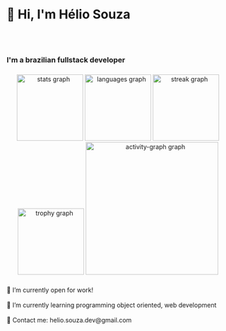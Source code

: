 <p align="center"> <h1> 👋 Hi, I'm Hélio Souza </h1><br><br>
<h3> I'm a brazilian fullstack developer </h3></p>

###

<div align="center">
  <img src="https://github-readme-stats.vercel.app/api?username=JotaH-ps&hide_title=false&hide_rank=false&show_icons=true&include_all_commits=true&count_private=true&disable_animations=false&theme=dracula&locale=en&hide_border=false&order=1" height="150" alt="stats graph"  />
  <img src="https://github-readme-stats.vercel.app/api/top-langs?username=JotaH-ps&locale=en&hide_title=false&layout=compact&card_width=320&langs_count=5&theme=dracula&hide_border=false&order=2" height="150" alt="languages graph"  />
  <img src="https://streak-stats.demolab.com?user=JotaH-ps&locale=en&mode=daily&theme=dracula&hide_border=false&border_radius=5&order=3" height="150" alt="streak graph"  />
  <img src="https://github-profile-trophy.vercel.app?username=JotaH-ps&theme=dracula&column=-1&row=1&margin-w=8&margin-h=8&no-bg=false&no-frame=false&order=4" height="150" alt="trophy graph"  />
  <img src="https://github-readme-activity-graph.vercel.app/graph?username=JotaH-ps&radius=16&theme=react&area=true&order=5" height="300" alt="activity-graph graph"  />
</div>

###

<p align="left">👀 I’m currently open for work!<br><br>🌱 I’m currently learning programming object oriented, web development<br><br>🔎 Contact me: helio.souza.dev@gmail.com</p>

###

